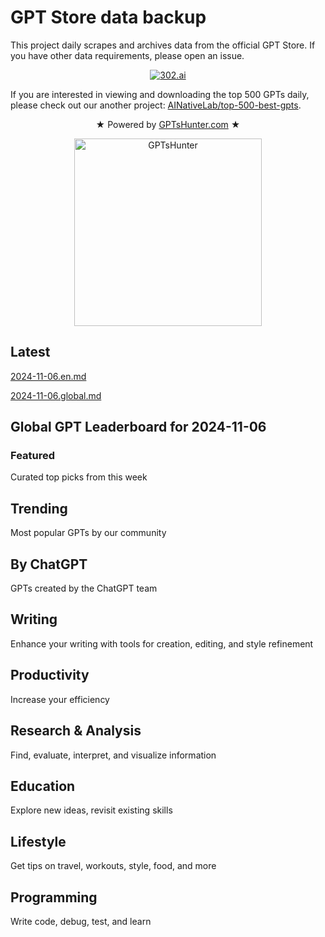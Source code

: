 # GPT Store data backup
  
  This project daily scrapes and archives data from the official GPT Store. If you have other data requirements, please open an issue.

  <p align="center">
    <a target="_blank" href="https://302.ai/?ref=gptshunter&block=github">
      <img alt="302.ai" src="https://i.v2ex.co/s98m8xKF.png">
    </a>
  </p>
  
  If you are interested in viewing and downloading the top 500 GPTs daily, please check out our another project: [AINativeLab/top-500-best-gpts](https://github.com/AINativeLab/top-500-best-gpts).
  
  <p align="center">
  ★ Powered by <a target="_blank" href="https://www.gptshunter.com/?utm_source=gptstore-data-backup">GPTsHunter.com</a> ★
  </p>
  
  <p align="center">
    <a target="_blank" href="https://gptshunter.com/?utm_source=gptstore-data-backup">
      <img alt="GPTsHunter" src="https://gptshunter.com/full-logo.svg" width="300">
    </a>
  </p>
  
  ## Latest
  
  [2024-11-06.en.md](/archive/2024-11-06/en)
  
  [2024-11-06.global.md](/archive/2024-11-06/global)
  
  ## Global GPT Leaderboard for 2024-11-06
  
  

  
  ### Featured
  
  Curated top picks from this week
  
  



  
  ## Trending
  
  Most popular GPTs by our community
  
  















  
  ## By ChatGPT
  
  GPTs created by the ChatGPT team
  
  















  
  ## Writing
  
  Enhance your writing with tools for creation, editing, and style refinement
  
  















  
  ## Productivity
  
  Increase your efficiency
  
  















  
  ## Research & Analysis
  
  Find, evaluate, interpret, and visualize information
  
  















  
  ## Education
  
  Explore new ideas, revisit existing skills
  
  















  
  ## Lifestyle
  
  Get tips on travel, workouts, style, food, and more
  
  














  
  ## Programming
  
  Write code, debug, test, and learn
  
  















  
        